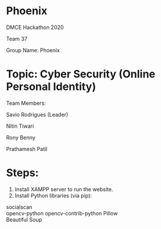 # Phoenix
DMCE Hackathon 2020 

Team 37

Group Name: Phoenix

# Topic: Cyber Security (Online Personal Identity)

Team Members:

Savio Rodrigues (Leader)

Nitin Tiwari

Rony Benny

Prathamesh Patil

# Steps: 

1) Install XAMPP server to run the website.
2) Install Python libraries (via pip):

socialscan     
opencv-python
opencv-contrib-python
Pillow       
Beautiful Soup





